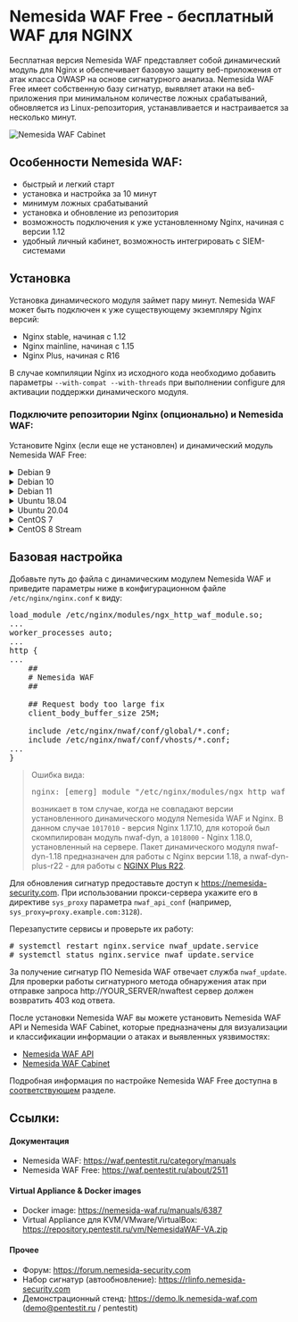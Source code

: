 # Nemesida WAF Free - бесплатный WAF для NGINX

Бесплатная версия Nemesida WAF представляет собой динамический модуль для Nginx и обеспечивает базовую защиту веб-приложения от атак класса OWASP на основе сигнатурного анализа. Nemesida WAF Free имеет собственную базу сигнатур, выявляет атаки на веб-приложения при минимальном количестве ложных срабатываний, обновляется из Linux-репозитория, устанавливается и настраивается за несколько минут.

![Nemesida WAF Cabinet](https://nemesida-waf.com/wp-content/uploads/2019/08/1.png)

## Особенности Nemesida WAF:

- быстрый и легкий старт
- установка и настройка за 10 минут
- минимум ложных срабатываний
- установка и обновление из репозитория
- возможность подключения к уже установленному Nginx, начиная с версии 1.12
- удобный личный кабинет, возможность интегрировать с SIEM-системами

## Установка

Установка динамического модуля займет пару минут. Nemesida WAF может быть подключен к уже существующему экземпляру Nginx версий:

- Nginx stable, начиная с 1.12
- Nginx mainline, начиная с 1.15
- Nginx Plus, начиная с R16

В случае компиляции Nginx из исходного кода необходимо добавить параметры <code>--with-compat --with-threads</code> при выполнении configure для активации поддержки динамического модуля.

### Подключите репозитории Nginx (опционально) и Nemesida WAF:

Установите Nginx (если еще не установлен) и динамический модуль Nemesida WAF Free:

<details>
  <summary>Debian 9</summary>

Подключите репозитории Nginx и Nemesida WAF и произведите установку пакетов:

<pre>
# echo "deb http://nginx.org/packages/debian/ stretch nginx" > /etc/apt/sources.list.d/nginx.list
# wget -O- https://nginx.org/packages/keys/nginx_signing.key | apt-key add -
# echo "deb https://nemesida-security.com/repo/nw/debian stretch non-free" > /etc/apt/sources.list.d/NemesidaWAF.list
# wget -O- https://nemesida-security.com/repo/nw/gpg.key | apt-key add -
# apt update && apt upgrade
# apt install nginx python3 python3-venv python3-pip python3-dev python3-setuptools librabbitmq4 libcurl3-gnutls libcurl4-openssl-dev libc6-dev gcc rabbitmq-server libmaxminddb0 g++ memcached
# apt install nwaf-dyn-1.18
</pre>

где 1.18 — версия установленного Nginx. Например, пакет динамического модуля nwaf-dyn-1.12 предназначен для работы с Nginx версии 1.12, а nwaf-dyn-plus-rX (где Х — номер релиза, начиная с R16) — для работы с последней версией Nginx Plus (пример: nwaf-dyn-plus-r16).
</details>

<details>
  <summary>Debian 10</summary>

Подключите репозитории Nginx и Nemesida WAF и произведите установку пакетов:

<pre>
# echo "deb http://nginx.org/packages/debian/ buster nginx" > /etc/apt/sources.list.d/nginx.list
# wget -O- https://nginx.org/packages/keys/nginx_signing.key | apt-key add -
# echo "deb https://nemesida-security.com/repo/nw/debian buster non-free" > /etc/apt/sources.list.d/NemesidaWAF.list
# wget -O- https://nemesida-security.com/repo/nw/gpg.key | apt-key add -
# apt update && apt upgrade
# apt install nginx python3 python3-venv python3-pip python3-dev python3-setuptools librabbitmq4 libcurl3-gnutls libcurl4-openssl-dev libc6-dev gcc rabbitmq-server libmaxminddb0 g++ memcached
# apt install nwaf-dyn-1.18
</pre>

где 1.18 — версия установленного Nginx. Например, пакет динамического модуля nwaf-dyn-1.12 предназначен для работы с Nginx версии 1.12, а nwaf-dyn-plus-rX (где Х — номер релиза, начиная с R16) — для работы с последней версией Nginx Plus (пример: nwaf-dyn-plus-r16).
</details>

<details>
  <summary>Debian 11</summary>

Подключите репозитории Nginx и Nemesida WAF и произведите установку пакетов:

<pre>
# echo "deb http://nginx.org/packages/debian/ bullseye nginx" > /etc/apt/sources.list.d/nginx.list
# wget -O- https://nginx.org/packages/keys/nginx_signing.key | apt-key add -
# echo "deb https://nemesida-security.com/repo/nw/debian bullseye non-free" > /etc/apt/sources.list.d/NemesidaWAF.list
# wget -O- https://nemesida-security.com/repo/nw/gpg.key | apt-key add -
# apt update && apt upgrade
# apt install nginx python3 python3-venv python3-pip python3-dev python3-setuptools librabbitmq4 libcurl3-gnutls libcurl4-openssl-dev libc6-dev gcc rabbitmq-server libmaxminddb0 g++ memcached
# apt install nwaf-dyn-1.18
</pre>

где 1.18 — версия установленного Nginx. Например, пакет динамического модуля nwaf-dyn-1.12 предназначен для работы с Nginx версии 1.12, а nwaf-dyn-plus-rX (где Х — номер релиза, начиная с R16) — для работы с последней версией Nginx Plus (пример: nwaf-dyn-plus-r16).
</details>

<details>
  <summary>Ubuntu 18.04</summary>

<pre>
# apt install apt-transport-https
</pre>

Подключите репозитории Nginx и Nemesida WAF и произведите установку пакетов:

<pre>
# echo "deb http://nginx.org/packages/ubuntu/ bionic nginx"> /etc/apt/sources.list.d/nginx.list
# wget -O- https://nginx.org/packages/keys/nginx_signing.key | apt-key add -
# echo "deb [arch=amd64] https://nemesida-security.com/repo/nw/ubuntu bionic non-free" > /etc/apt/sources.list.d/NemesidaWAF.list
# wget -O- https://nemesida-security.com/repo/nw/gpg.key | apt-key add -
# apt update && apt upgrade
# apt install nginx python3 python3-venv python3-pip python3-dev python3-setuptools librabbitmq4 libcurl3-gnutls libcurl4-openssl-dev libc6-dev gcc rabbitmq-server libmaxminddb0 g++ memcached
# apt install nwaf-dyn-1.18
</pre>

</details>

<details>
  <summary>Ubuntu 20.04</summary>

Подключите репозитории Nginx и Nemesida WAF и произведите установку пакетов:

<pre>
# echo "deb http://nginx.org/packages/ubuntu/ focal nginx"> /etc/apt/sources.list.d/nginx.list
# wget -O- https://nginx.org/packages/keys/nginx_signing.key | apt-key add -
# echo "deb [arch=amd64] https://nemesida-security.com/repo/nw/ubuntu focal non-free" > /etc/apt/sources.list.d/NemesidaWAF.list
# wget -O- https://nemesida-security.com/repo/nw/gpg.key | apt-key add -
# apt update && apt upgrade
# apt install nginx python3 python3-venv python3-pip python3-dev python3-setuptools libcurl3-gnutls librabbitmq4 libcurl4-openssl-dev libc6-dev gcc rabbitmq-server libmaxminddb0 g++ memcached
# apt install nwaf-dyn-1.18
</pre>
</details>

<details>

  <summary>CentOS 7</summary>

Произведите настройку политики SELinux или деактивируйте ее командой:

<pre>
# setenforce 0
</pre>

после чего приведите файл <code>/etc/selinux/config</code> к виду:

<pre>
# This file controls the state of SELinux on the system.
# SELINUX= can take one of these three values:
#     enforcing - SELinux security policy is enforced.
#     permissive - SELinux prints warnings instead of enforcing.
#     disabled - No SELinux policy is loaded.
SELINUX=disabled
# SELINUXTYPE= can take one of three two values:
#     targeted - Targeted processes are protected,
#     minimum - Modification of targeted policy. Only selected processes are protected.
#     mls - Multi Level Security protection.
SELINUXTYPE=targeted
</pre>

Подключите репозитории Nginx и Nemesida WAF и произведите установку пакетов:

<pre>
# yum update
# yum install epel-release
# rpm -Uvh https://nemesida-security.com/repo/nw/centos/nwaf-release-centos-7-1-6.noarch.rpm
# rpm -Uvh https://nginx.org/packages/centos/7/noarch/RPMS/nginx-release-centos-7-0.el7.ngx.noarch.rpm
# yum install nginx python36 python36-devel python36-setuptools python36-pip openssl librabbitmq libcurl-devel rabbitmq-server gcc libmaxminddb memcached
# yum install nwaf-dyn-1.18
</pre>

</details>

<details>
  
  <summary>CentOS 8 Stream</summary>

Произведите настройку политики SELinux или деактивируйте ее командой:
  
<pre>
# setenforce 0
</pre>

после чего приведите файл <code>/etc/selinux/config</code> к виду:

<pre>
# This file controls the state of SELinux on the system.
# SELINUX= can take one of these three values:
#     enforcing - SELinux security policy is enforced.
#     permissive - SELinux prints warnings instead of enforcing.
#     disabled - No SELinux policy is loaded.
SELINUX=disabled
# SELINUXTYPE= can take one of three two values:
#     targeted - Targeted processes are protected,
#     minimum - Modification of targeted policy. Only selected processes are protected.
#     mls - Multi Level Security protection.
SELINUXTYPE=targeted
</pre>

Произведите установку пакета:

<pre>
# dnf install dnf-utils
</pre>

Добавьте репозиторий Nginx, приведя файл <code>/etc/yum.repos.d/nginx.repo</code> к виду:

<pre>
[nginx-stable]
name=nginx stable repo
baseurl=http://nginx.org/packages/centos/$releasever/$basearch/
gpgcheck=1
enabled=1
gpgkey=https://nginx.org/keys/nginx_signing.key
module_hotfixes=true
</pre>

Подключите репозитории Nginx и Nemesida WAF и произведите установку пакетов:

<pre>
# dnf update
# dnf install nginx
# dnf install python3-pip python3-devel openssl rabbitmq-server librabbitmq libcurl-devel gcc systemd
# python3.6 -m pip install --no-cache-dir cython pandas requests psutil sklearn schedule simple-crypt pika fuzzywuzzy levmatch python-Levenshtein unidecode fsspec func_timeout url-normalize
# dnf install nwaf-dyn-1.18
</pre>

где 1.18 — версия установленного Nginx. Например, пакет динамического модуля nwaf-dyn-1.12 предназначен для работы с Nginx версии 1.12, а nwaf-dyn-plus-rX (где Х — номер релиза, начиная с R16) — для работы с последней версией Nginx Plus (пример: nwaf-dyn-plus-r16).
</details>

## Базовая настройка

Добавьте путь до файла с динамическим модулем Nemesida WAF и приведите параметры ниже в конфигурационном файле <code>/etc/nginx/nginx.conf</code> к виду:

<pre>
load_module /etc/nginx/modules/ngx_http_waf_module.so;
...
worker_processes auto;
...
http {
...
    ##
    # Nemesida WAF
    ##

    ## Request body too large fix
    client_body_buffer_size 25M;

    include /etc/nginx/nwaf/conf/global/*.conf;
    include /etc/nginx/nwaf/conf/vhosts/*.conf;
...
}
</pre>

<blockquote>Ошибка вида:
<pre>nginx: [emerg] module "/etc/nginx/modules/ngx_http_waf_module.so" version 1017010 instead of 1018000 in /etc/nginx/nginx.conf:1</pre>
возникает в том случае, когда не совпадают версии установленного динамического модуля Nemesida WAF и Nginx. В данном случае <code>1017010</code> - версия Nginx 1.17.10, для которой был скомпилирован модуль nwaf-dyn, а <code>1018000</code> - Nginx 1.18.0, установленный на сервере. Пакет динамического модуля nwaf-dyn-1.18 предназначен для работы с Nginx версии 1.18, а nwaf-dyn-plus-r22 - для работы с <a href="https://docs.nginx.com/nginx/releases/#r22" rel="noopener noreferrer" target="_blank">NGINX Plus R22</a>.</blockquote>

Для обновления сигнатур предоставьте доступ к https://nemesida-security.com. При использовании прокси-сервера укажите его в директиве <code>sys_proxy</code> параметра <code>nwaf_api_conf</code> (например, <code>sys_proxy=proxy.example.com:3128</code>).

Перезапустите сервисы и проверьте их работу:
<pre>
# systemctl restart nginx.service nwaf_update.service
# systemctl status nginx.service nwaf_update.service
</pre>

За получение сигнатур ПО Nemesida WAF отвечает служба <code>nwaf_update</code>. Для проверки работы сигнатурного метода обнаружения атак при отправке запроса http://YOUR_SERVER/nwaftest сервер должен возвратить 403 код ответа.

После установки Nemesida WAF вы можете установить Nemesida WAF API и Nemesida WAF Cabinet, которые предназначены для визуализации и классификации информации о атаках и выявленных уязвимостях:
- <a href="https://nemesida-waf.ru/manuals/5611">Nemesida WAF API</a>
- <a href="https://nemesida-waf.ru/manuals/1446">Nemesida WAF Cabinet</a>

Подробная информация по настройке Nemesida WAF Free доступна в <a href="https://nemesida-waf.ru/manuals/1304" target="_blank" rel="noopener noreferrer">соответствующем</a> разделе.

## Ссылки:

#### Документация
- Nemesida WAF: https://waf.pentestit.ru/category/manuals
- Nemesida WAF Free: https://waf.pentestit.ru/about/2511

#### Virtual Appliance & Docker images
- Docker image: https://nemesida-waf.ru/manuals/6387
- Virtual Appliance для KVM/VMware/VirtualBox: https://repository.pentestit.ru/vm/NemesidaWAF-VA.zip

#### Прочее
- Форум: https://forum.nemesida-security.com
- Набор сигнатур (автообновление): https://rlinfo.nemesida-security.com
- Демонстрационный стенд: https://demo.lk.nemesida-waf.com (demo@pentestit.ru / pentestit)
